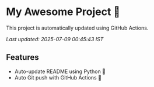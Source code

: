 # My Awesome Project 🚀

This project is automatically updated using GitHub Actions.

_Last updated: 2025-07-09 00:45:43 IST_

## Features
- Auto-update README using Python 🐍
- Auto Git push with GitHub Actions 🤖
